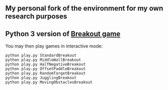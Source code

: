## My personal fork of the environment for my own research purposes

## Python 3 version of [Breakout game](https://github.com/vicariousinc/schema-games)
You may then play games in interactive mode:

```
python play.py StandardBreakout
python play.py MiddleWallBreakout
python play.py HalfNegativeBreakout
python play.py OffsetPaddleBreakout
python play.py RandomTargetBreakout
python play.py JugglingBreakout
python play.py MovingObstaclesBreakout
```

